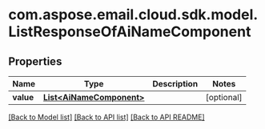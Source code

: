 
# com.aspose.email.cloud.sdk.model.ListResponseOfAiNameComponent

## Properties
Name | Type | Description | Notes
------------ | ------------- | ------------- | -------------
**value** | [**List&lt;AiNameComponent&gt;**](AiNameComponent.md) |  |  [optional]


[[Back to Model list]](README.md#documentation-for-models) [[Back to API list]](README.md#documentation-for-api-endpoints) [[Back to API README]](README.md)

